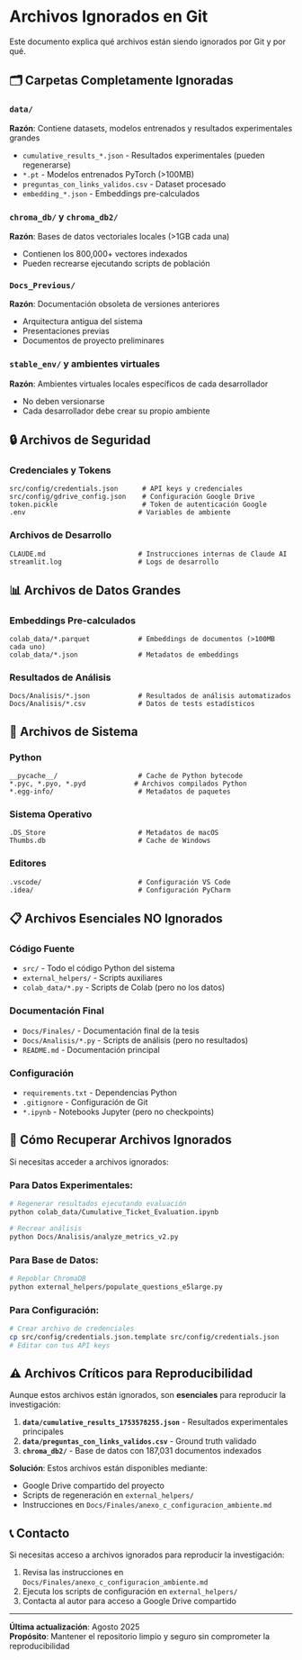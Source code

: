 # Archivos Ignorados en Git

Este documento explica qué archivos están siendo ignorados por Git y por qué.

## 🗂️ Carpetas Completamente Ignoradas

### `data/`
**Razón**: Contiene datasets, modelos entrenados y resultados experimentales grandes
- `cumulative_results_*.json` - Resultados experimentales (pueden regenerarse)
- `*.pt` - Modelos entrenados PyTorch (>100MB)
- `preguntas_con_links_validos.csv` - Dataset procesado
- `embedding_*.json` - Embeddings pre-calculados

### `chroma_db/` y `chroma_db2/`
**Razón**: Bases de datos vectoriales locales (>1GB cada una)
- Contienen los 800,000+ vectores indexados
- Pueden recrearse ejecutando scripts de población

### `Docs_Previous/`
**Razón**: Documentación obsoleta de versiones anteriores
- Arquitectura antigua del sistema
- Presentaciones previas
- Documentos de proyecto preliminares

### `stable_env/` y ambientes virtuales
**Razón**: Ambientes virtuales locales específicos de cada desarrollador
- No deben versionarse
- Cada desarrollador debe crear su propio ambiente

## 🔒 Archivos de Seguridad

### Credenciales y Tokens
```
src/config/credentials.json      # API keys y credenciales
src/config/gdrive_config.json    # Configuración Google Drive
token.pickle                     # Token de autenticación Google
.env                            # Variables de ambiente
```

### Archivos de Desarrollo
```
CLAUDE.md                       # Instrucciones internas de Claude AI
streamlit.log                   # Logs de desarrollo
```

## 📊 Archivos de Datos Grandes

### Embeddings Pre-calculados
```
colab_data/*.parquet            # Embeddings de documentos (>100MB cada uno)
colab_data/*.json               # Metadatos de embeddings
```

### Resultados de Análisis
```
Docs/Analisis/*.json            # Resultados de análisis automatizados
Docs/Analisis/*.csv             # Datos de tests estadísticos
```

## 🔧 Archivos de Sistema

### Python
```
__pycache__/                    # Cache de Python bytecode
*.pyc, *.pyo, *.pyd            # Archivos compilados Python
*.egg-info/                     # Metadatos de paquetes
```

### Sistema Operativo
```
.DS_Store                       # Metadatos de macOS
Thumbs.db                       # Cache de Windows
```

### Editores
```
.vscode/                        # Configuración VS Code
.idea/                          # Configuración PyCharm
```

## 📋 Archivos Esenciales NO Ignorados

### Código Fuente
- `src/` - Todo el código Python del sistema
- `external_helpers/` - Scripts auxiliares
- `colab_data/*.py` - Scripts de Colab (pero no los datos)

### Documentación Final
- `Docs/Finales/` - Documentación final de la tesis
- `Docs/Analisis/*.py` - Scripts de análisis (pero no resultados)
- `README.md` - Documentación principal

### Configuración
- `requirements.txt` - Dependencias Python
- `.gitignore` - Configuración de Git
- `*.ipynb` - Notebooks Jupyter (pero no checkpoints)

## 🔄 Cómo Recuperar Archivos Ignorados

Si necesitas acceder a archivos ignorados:

### Para Datos Experimentales:
```bash
# Regenerar resultados ejecutando evaluación
python colab_data/Cumulative_Ticket_Evaluation.ipynb

# Recrear análisis
python Docs/Analisis/analyze_metrics_v2.py
```

### Para Base de Datos:
```bash
# Repoblar ChromaDB
python external_helpers/populate_questions_e5large.py
```

### Para Configuración:
```bash
# Crear archivo de credenciales
cp src/config/credentials.json.template src/config/credentials.json
# Editar con tus API keys
```

## ⚠️ Archivos Críticos para Reproducibilidad

Aunque estos archivos están ignorados, son **esenciales** para reproducir la investigación:

1. **`data/cumulative_results_1753578255.json`** - Resultados experimentales principales
2. **`data/preguntas_con_links_validos.csv`** - Ground truth validado
3. **`chroma_db2/`** - Base de datos con 187,031 documentos indexados

**Solución**: Estos archivos están disponibles mediante:
- Google Drive compartido del proyecto
- Scripts de regeneración en `external_helpers/`
- Instrucciones en `Docs/Finales/anexo_c_configuracion_ambiente.md`

## 📞 Contacto

Si necesitas acceso a archivos ignorados para reproducir la investigación:
1. Revisa las instrucciones en `Docs/Finales/anexo_c_configuracion_ambiente.md`
2. Ejecuta los scripts de configuración en `external_helpers/`
3. Contacta al autor para acceso a Google Drive compartido

---

**Última actualización**: Agosto 2025  
**Propósito**: Mantener el repositorio limpio y seguro sin comprometer la reproducibilidad